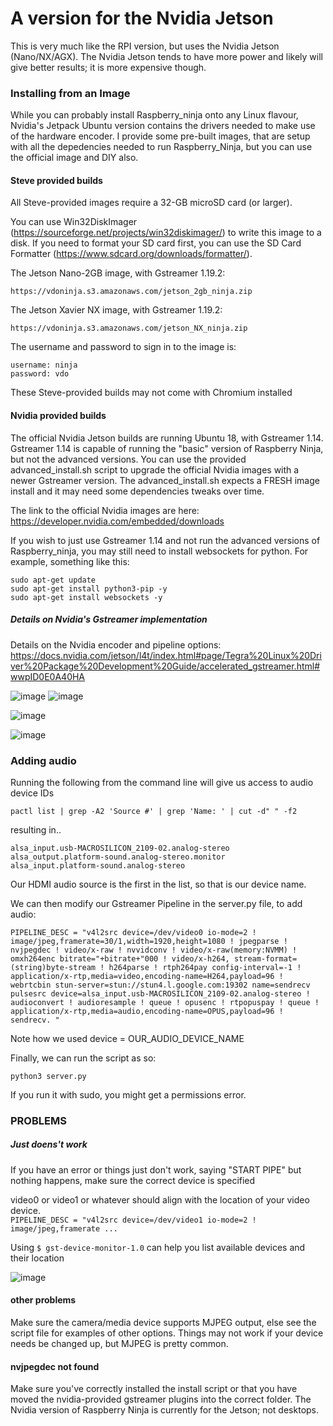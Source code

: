 # A version for the Nvidia Jetson

This is very much like the RPI version, but uses the Nvidia Jetson (Nano/NX/AGX).  The Nvidia Jetson tends to have more power and likely will give better results; it is more expensive though.

### Installing from an Image

While you can probably install Raspberry_ninja onto any Linux flavour, Nvidia's Jetpack Ubuntu version contains the drivers needed to make use of the hardware encoder. I provide some pre-built images, that are setup with all the depedencies needed to run Raspberry_Ninja, but you can use the official image and DIY also.



#### Steve provided builds

All Steve-provided images require a 32-GB microSD card (or larger).

You can use Win32DiskImager (https://sourceforge.net/projects/win32diskimager/) to write this image to a disk.  If you need to format your SD card first, you can use the SD Card Formatter (https://www.sdcard.org/downloads/formatter/).

The Jetson Nano-2GB image, with Gstreamer 1.19.2:
```
https://vdoninja.s3.amazonaws.com/jetson_2gb_ninja.zip
```

The Jetson Xavier NX image, with Gstreamer 1.19.2:
```
https://vdoninja.s3.amazonaws.com/jetson_NX_ninja.zip
```

The username and password to sign in to the image is:
```
username: ninja
password: vdo
```
These Steve-provided builds may not come with Chromium installed

#### Nvidia provided builds

The official Nvidia Jetson builds are running Ubuntu 18, with Gstreamer 1.14.  Gstreamer 1.14 is capable of running the "basic" version of Raspberry Ninja, but not the advanced versions. You can use the provided advanced_install.sh script to upgrade the official Nvidia images with a newer Gstreamer version.  The advanced_install.sh expects a FRESH image install and it may need some dependencies tweaks over time.

The link to the official Nvidia images are here: https://developer.nvidia.com/embedded/downloads

If you wish to just use Gstreamer 1.14 and not run the advanced versions of Raspberry_ninja, you may still need to install websockets for python.  For example, something like this:
```
sudo apt-get update
sudo apt-get install python3-pip -y
sudo apt-get install websockets -y
```

##### Details on Nvidia's Gstreamer implementation

Details on the Nvidia encoder and pipeline options:
https://docs.nvidia.com/jetson/l4t/index.html#page/Tegra%20Linux%20Driver%20Package%20Development%20Guide/accelerated_gstreamer.html#wwpID0E0A40HA

![image](https://user-images.githubusercontent.com/2575698/127804981-22787b8f-53c2-4e0d-b3ff-d768be597536.png) ![image](https://user-images.githubusercontent.com/2575698/127804578-c949f689-9bfb-409f-8c6f-6f23ff338abb.png)

![image](https://user-images.githubusercontent.com/2575698/127804472-073ce656-babc-450a-a7a5-754493ad1fd8.png)

![image](https://user-images.githubusercontent.com/2575698/127804558-1560ad4d-6c2a-4791-92ca-ca50d2eacc2d.png)

### Adding audio

Running the following from the command line will give us access to audio device IDs
 ```
 pactl list | grep -A2 'Source #' | grep 'Name: ' | cut -d" " -f2
 ```
 resulting in..
```
alsa_input.usb-MACROSILICON_2109-02.analog-stereo
alsa_output.platform-sound.analog-stereo.monitor
alsa_input.platform-sound.analog-stereo
```
Our HDMI audio source is the first in the list, so that is our device name.

We can then modify our Gstreamer Pipeline in the server.py file, to add audio:
```
PIPELINE_DESC = "v4l2src device=/dev/video0 io-mode=2 ! image/jpeg,framerate=30/1,width=1920,height=1080 ! jpegparse ! nvjpegdec ! video/x-raw ! nvvidconv ! video/x-raw(memory:NVMM) ! omxh264enc bitrate="+bitrate+"000 ! video/x-h264, stream-format=(string)byte-stream ! h264parse ! rtph264pay config-interval=-1 ! application/x-rtp,media=video,encoding-name=H264,payload=96 ! webrtcbin stun-server=stun://stun4.l.google.com:19302 name=sendrecv pulsesrc device=alsa_input.usb-MACROSILICON_2109-02.analog-stereo ! audioconvert ! audioresample ! queue ! opusenc ! rtpopuspay ! queue ! application/x-rtp,media=audio,encoding-name=OPUS,payload=96 ! sendrecv. "
```
Note how we used device = OUR_AUDIO_DEVICE_NAME

Finally, we can run the script as so:
```
python3 server.py
```
If you run it with sudo, you might get a permissions error.

### PROBLEMS

##### Just doens't work

If you have an error or things just don't work, saying "START PIPE" but nothing happens, make sure the correct device is specified

video0 or video1 or whatever should align with the location of your video device.  
```PIPELINE_DESC = "v4l2src device=/dev/video1 io-mode=2 ! image/jpeg,framerate ...```

Using ```$ gst-device-monitor-1.0``` can help you list available devices and their location

![image](https://user-images.githubusercontent.com/2575698/128388731-335aaf3d-5f31-4185-b9f2-b7b8fe748d6b.png)

#### other problems

Make sure the camera/media device supports MJPEG output, else see the script file for examples of other options.  Things may not work if your device needs be changed up, but MJPEG is pretty common.

#### nvjpegdec not found

Make sure you've correctly installed the install script or that you have moved the nvidia-provided gstreamer plugins into the correct folder. The Nvidia version of Raspberry Ninja is currently for the Jetson; not desktops.
